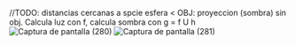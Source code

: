 //TODO: distancias cercanas a spcie esfera <
OBJ: proyeccion (sombra) sin obj. Calcula luz con f, calcula sombra con g = f U h
![Captura de pantalla (280)](https://user-images.githubusercontent.com/20667923/230765932-a348ae68-b6d6-454c-a4ae-24d7c7ca0019.png)
![Captura de pantalla (281)](https://user-images.githubusercontent.com/20667923/230765953-7f5b23fc-fd7d-4704-a01b-edefdead9c2b.png)
